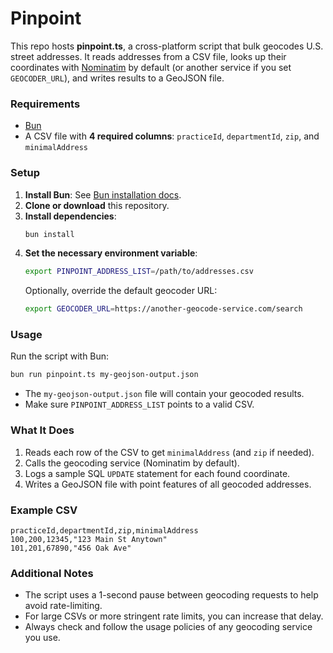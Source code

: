 # Pinpoint

This repo hosts **pinpoint.ts**, a cross-platform script that bulk geocodes
U.S. street addresses. It reads addresses from a CSV file, looks up their
coordinates with [Nominatim](https://nominatim.org/) by default (or another
service if you set `GEOCODER_URL`), and writes results to a GeoJSON file.

### Requirements
- [Bun](https://bun.sh/)  
- A CSV file with **4 required columns**: `practiceId`, `departmentId`, `zip`, and `minimalAddress`

### Setup
1. **Install Bun**: See [Bun installation docs](https://bun.sh/docs/install).
2. **Clone or download** this repository.
3. **Install dependencies**:
   ```bash
   bun install
   ```
4. **Set the necessary environment variable**:
   ```bash
   export PINPOINT_ADDRESS_LIST=/path/to/addresses.csv
   ```
   Optionally, override the default geocoder URL:
   ```bash
   export GEOCODER_URL=https://another-geocode-service.com/search
   ```

### Usage
Run the script with Bun:
```bash
bun run pinpoint.ts my-geojson-output.json
```
- The `my-geojson-output.json` file will contain your geocoded results.
- Make sure `PINPOINT_ADDRESS_LIST` points to a valid CSV.

### What It Does
1. Reads each row of the CSV to get `minimalAddress` (and `zip` if needed).
2. Calls the geocoding service (Nominatim by default).
3. Logs a sample SQL `UPDATE` statement for each found coordinate.
4. Writes a GeoJSON file with point features of all geocoded addresses.

### Example CSV
```
practiceId,departmentId,zip,minimalAddress
100,200,12345,"123 Main St Anytown"
101,201,67890,"456 Oak Ave"
```

### Additional Notes
- The script uses a 1-second pause between geocoding requests to help avoid rate-limiting.
- For large CSVs or more stringent rate limits, you can increase that delay.
- Always check and follow the usage policies of any geocoding service you use.